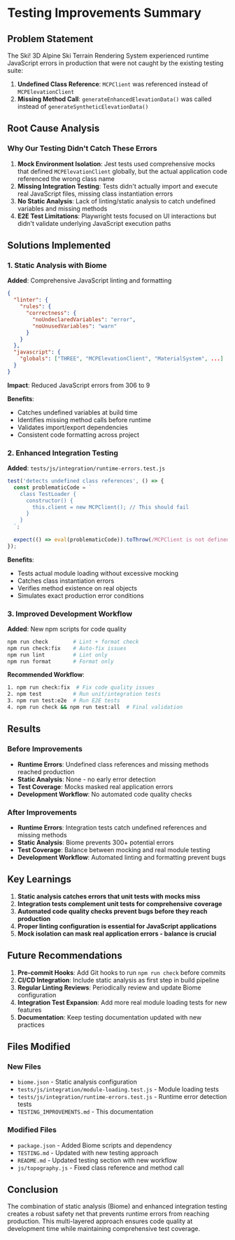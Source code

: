 # Testing Improvements Summary

## Problem Statement

The Ski! 3D Alpine Ski Terrain Rendering System experienced runtime JavaScript errors in production that were not caught by the existing testing suite:

1. **Undefined Class Reference**: `MCPClient` was referenced instead of `MCPElevationClient`
2. **Missing Method Call**: `generateEnhancedElevationData()` was called instead of `generateSyntheticElevationData()`

## Root Cause Analysis

### Why Our Testing Didn't Catch These Errors

1. **Mock Environment Isolation**: Jest tests used comprehensive mocks that defined `MCPElevationClient` globally, but the actual application code referenced the wrong class name
2. **Missing Integration Testing**: Tests didn't actually import and execute real JavaScript files, missing class instantiation errors
3. **No Static Analysis**: Lack of linting/static analysis to catch undefined variables and missing methods
4. **E2E Test Limitations**: Playwright tests focused on UI interactions but didn't validate underlying JavaScript execution paths

## Solutions Implemented

### 1. Static Analysis with Biome

**Added**: Comprehensive JavaScript linting and formatting

```json
{
  "linter": {
    "rules": {
      "correctness": {
        "noUndeclaredVariables": "error",
        "noUnusedVariables": "warn"
      }
    }
  },
  "javascript": {
    "globals": ["THREE", "MCPElevationClient", "MaterialSystem", ...]
  }
}
```

**Impact**: Reduced JavaScript errors from 306 to 9

**Benefits**:
- Catches undefined variables at build time
- Identifies missing method calls before runtime
- Validates import/export dependencies
- Consistent code formatting across project

### 2. Enhanced Integration Testing

**Added**: `tests/js/integration/runtime-errors.test.js`

```javascript
test('detects undefined class references', () => {
  const problematicCode = `
    class TestLoader {
      constructor() {
        this.client = new MCPClient(); // This should fail
      }
    }
  `;
  
  expect(() => eval(problematicCode)).toThrow(/MCPClient is not defined/);
});
```

**Benefits**:
- Tests actual module loading without excessive mocking
- Catches class instantiation errors
- Verifies method existence on real objects
- Simulates exact production error conditions

### 3. Improved Development Workflow

**Added**: New npm scripts for code quality

```bash
npm run check        # Lint + format check
npm run check:fix    # Auto-fix issues
npm run lint         # Lint only
npm run format       # Format only
```

**Recommended Workflow**:
```bash
1. npm run check:fix  # Fix code quality issues
2. npm test          # Run unit/integration tests
3. npm run test:e2e  # Run E2E tests
4. npm run check && npm run test:all  # Final validation
```

## Results

### Before Improvements
- **Runtime Errors**: Undefined class references and missing methods reached production
- **Static Analysis**: None - no early error detection
- **Test Coverage**: Mocks masked real application errors
- **Development Workflow**: No automated code quality checks

### After Improvements
- **Runtime Errors**: Integration tests catch undefined references and missing methods
- **Static Analysis**: Biome prevents 300+ potential errors
- **Test Coverage**: Balance between mocking and real module testing
- **Development Workflow**: Automated linting and formatting prevent bugs

## Key Learnings

1. **Static analysis catches errors that unit tests with mocks miss**
2. **Integration tests complement unit tests for comprehensive coverage**
3. **Automated code quality checks prevent bugs before they reach production**
4. **Proper linting configuration is essential for JavaScript applications**
5. **Mock isolation can mask real application errors - balance is crucial**

## Future Recommendations

1. **Pre-commit Hooks**: Add Git hooks to run `npm run check` before commits
2. **CI/CD Integration**: Include static analysis as first step in build pipeline
3. **Regular Linting Reviews**: Periodically review and update Biome configuration
4. **Integration Test Expansion**: Add more real module loading tests for new features
5. **Documentation**: Keep testing documentation updated with new practices

## Files Modified

### New Files
- `biome.json` - Static analysis configuration
- `tests/js/integration/module-loading.test.js` - Module loading tests
- `tests/js/integration/runtime-errors.test.js` - Runtime error detection tests
- `TESTING_IMPROVEMENTS.md` - This documentation

### Modified Files
- `package.json` - Added Biome scripts and dependency
- `TESTING.md` - Updated with new testing approach
- `README.md` - Updated testing section with new workflow
- `js/topography.js` - Fixed class reference and method call

## Conclusion

The combination of static analysis (Biome) and enhanced integration testing creates a robust safety net that prevents runtime errors from reaching production. This multi-layered approach ensures code quality at development time while maintaining comprehensive test coverage.
